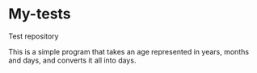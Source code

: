 # My-tests
Test repository

This is a simple program that takes an age represented in years, months and days, and converts it all into days.


